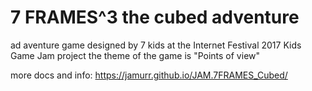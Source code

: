 # 7 FRAMES^3 the cubed adventure
ad aventure game designed by 7 kids at the Internet Festival 2017 Kids Game Jam project
the theme of the game is "Points of view"

more docs and info: https://jamurr.github.io/JAM.7FRAMES_Cubed/
